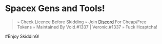 # Spacex Gens and Tools!

> `»` Check Licence Before Skidding
> `»` Join [Discord](https://discord.gg/spacex) For Cheap/Free Tokens
> `»` Maintained By Void.#1337 | Veronic.#1337 
> `»` Fuck Hcaptcha!

#Enjoy SkiddinG!
